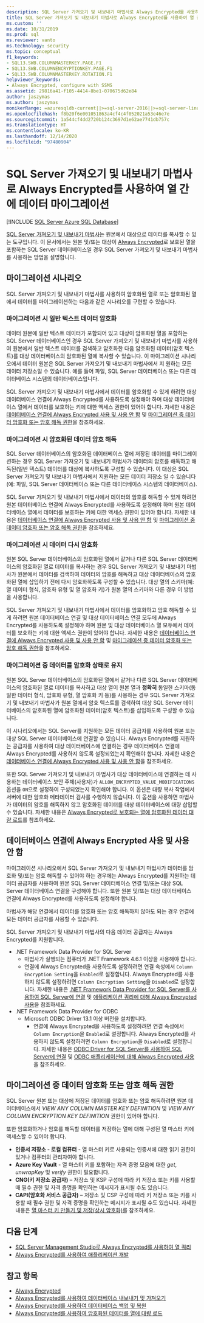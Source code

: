 ```yaml
---
description: SQL Server 가져오기 및 내보내기 마법사로 Always Encrypted를 사용하여 열 간에 데이터 마이그레이션
title: SQL Server 가져오기 및 내보내기 마법사로 Always Encrypted를 사용하여 열 간에 데이터 마이그레이션 | Microsoft Docs
ms.custom: ''
ms.date: 10/31/2019
ms.prod: sql
ms.reviewer: vanto
ms.technology: security
ms.topic: conceptual
f1_keywords:
- SQL13.SWB.COLUMNMASTERKEY.PAGE.F1
- SQL13.SWB.COLUMNENCRYPTIONKEY.PAGE.F1
- SQL13.SWB.COLUMNMASTERKEY.ROTATION.F1
helpviewer_keywords:
- Always Encrypted, configure with SSMS
ms.assetid: 29816a41-f105-4414-8be1-070675d62e84
author: jaszymas
ms.author: jaszymas
monikerRange: =azuresqldb-current||>=sql-server-2016||>=sql-server-linux-2017||=azuresqldb-mi-current
ms.openlocfilehash: f8b20f6e001051863a4cf4c4f052021a53e46e7e
ms.sourcegitcommit: 1a544cf4dd2720b124c3697d1e62ae7741db757c
ms.translationtype: HT
ms.contentlocale: ko-KR
ms.lasthandoff: 12/14/2020
ms.locfileid: "97480904"
---
```

# <a name="migrate-data-to-or-from-columns-using-always-encrypted-with-sql-server-import-and-export-wizard"></a>SQL Server 가져오기 및 내보내기 마법사로 Always Encrypted를 사용하여 열 간에 데이터 마이그레이션 
[!INCLUDE [SQL Server Azure SQL Database](../../../includes/applies-to-version/sql-asdb.md)]

[SQL Server 가져오기 및 내보내기 마법사](../../../integration-services/import-export-data/import-and-export-data-with-the-sql-server-import-and-export-wizard.md)는 원본에서 대상으로 데이터를 복사할 수 있는 도구입니다. 이 문서에서는 원본 및/또는 대상이 [Always Encrypted](../../../relational-databases/security/encryption/always-encrypted-database-engine.md)로 보호된 열을 포함하는 SQL Server 데이터베이스일 경우 SQL Server 가져오기 및 내보내기 마법사를 사용하는 방법을 설명합니다.

## <a name="migration-scenarios"></a>마이그레이션 시나리오
SQL Server 가져오기 및 내보내기 마법사를 사용하여 암호화된 열로 또는 암호화된 열에서 데이터를 마이그레이션하는 다음과 같은 시나리오를 구현할 수 있습니다.

### <a name="encrypt-plaintext-data-on-migration"></a>마이그레이션 시 일반 텍스트 데이터 암호화
데이터 원본에 일반 텍스트 데이터가 포함되어 있고 대상이 암호화된 열을 포함하는 SQL Server 데이터베이스인 경우 SQL Server 가져오기 및 내보내기 마법사를 사용하여 원본에서 일반 텍스트 데이터를 검색하고 암호화한 다음 암호화된 데이터(암호 텍스트)를 대상 데이터베이스의 암호화된 열에 복사할 수 있습니다. 이 마이그레이션 시나리오에서 데이터 원본은 SQL Server 가져오기 및 내보내기 마법사에서 지 원하는 모든 데이터 저장소일 수 있습니다. 예를 들어 파일, SQL Server 데이터베이스 또는 다른 데이터베이스 시스템의 데이터베이스입니다.

SQL Server 가져오기 및 내보내기 마법사에서 데이터를 암호화할 수 있게 하려면 대상 데이터베이스 연결에 Always Encrypted를 사용하도록 설정해야 하며 대상 데이터베이스 열에서 데이터를 보호하는 키에 대한 액세스 권한이 있어야 합니다. 자세한 내용은 [데이터베이스 연결에 Always Encrypted 사용 및 사용 안 함](#enable-and-disable-always-encrypted-for-a-database-connection) 및 [마이그레이션 중 데이터 암호화 또는 암호 해독 권한](#permissions-for-encrypting-or-decrypting-data-during-migration)을 참조하세요.

### <a name="decrypt-encrypted-data-on-migration"></a>마이그레이션 시 암호화된 데이터 암호 해독
SQL Server 데이터베이스의 암호화된 데이터베이스 열에 저장된 데이터를 마이그레이션하는 경우 SQL Server 가져오기 및 내보내기 마법사가 데이터의 암호를 해독하고 해독된(일반 텍스트) 데이터를 대상에 복사하도록 구성할 수 있습니다. 이 대상은 SQL Server 가져오기 및 내보내기 마법사에서 지원하는 모든 데이터 저장소 일 수 있습니다(예: 파일, SQL Server 데이터베이스 또는 다른 데이터베이스 시스템의 데이터베이스).

SQL Server 가져오기 및 내보내기 마법사에서 데이터의 암호를 해독할 수 있게 하려면 원본 데이터베이스 연결에 Always Encrypted를 사용하도록 설정해야 하며 원본 데이터베이스 열에서 데이터를 보호하는 키에 대한 액세스 권한이 있어야 합니다. 자세한 내용은 [데이터베이스 연결에 Always Encrypted 사용 및 사용 안 함](#enable-and-disable-always-encrypted-for-a-database-connection) 및 [마이그레이션 중 데이터 암호화 또는 암호 해독 권한](#permissions-for-encrypting-or-decrypting-data-during-migration)을 참조하세요.

### <a name="re-encrypt-data-on-migration"></a>마이그레이션 시 데이터 다시 암호화
원본 SQL Server 데이터베이스의 암호화된 열에서 같거나 다른 SQL Server 데이터베이스의 암호화된 열로 데이터를 복사하는 경우 SQL Server 가져오기 및 내보내기 마법사가 원본에서 데이터를 검색하여 데이터의 암호를 해독하고 대상 데이터베이스의 암호화된 열에 삽입하기 전에 다시 암호화하도록 구성할 수 있습니다. 대상 열의 스키마(예: 열 데이터 형식, 암호화 유형 및 열 암호화 키)가 원본 열의 스키마와 다른 경우 이 방법을 사용합니다.

SQL Server 가져오기 및 내보내기 마법사에서 데이터를 암호화하고 암호 해독할 수 있게 하려면 원본 데이터베이스 연결 및 대상 데이터베이스 연결 모두에 Always Encrypted를 사용하도록 설정해야 하며 원본 및 대상 데이터베이스 열 모두에서 데이터를 보호하는 키에 대한 액세스 권한이 있어야 합니다. 자세한 내용은 [데이터베이스 연결에 Always Encrypted 사용 및 사용 안 함](#enable-and-disable-always-encrypted-for-a-database-connection) 및 [마이그레이션 중 데이터 암호화 또는 암호 해독 권한](#permissions-for-encrypting-or-decrypting-data-during-migration)을 참조하세요.

### <a name="keep-data-encrypted-during-migration"></a>마이그레이션 중 데이터를 암호화 상태로 유지
원본 SQL Server 데이터베이스의 암호화된 열에서 같거나 다른 SQL Server 데이터베이스의 암호화된 열로 데이터를 복사하고 대상 열이 원본 열과 **정확히** 동일한 스키마(동일한 데이터 형식, 암호화 유형, 열 암호화 키 등)를 사용하는 경우 SQL Server 가져오기 및 내보내기 마법사가 원본 열에서 암호 텍스트를 검색하여 대상 SQL Server 데이터베이스의 암호화된 열에 암호화된 데이터(암호 텍스트)를 삽입하도록 구성할 수 있습니다. 

이 시나리오에서는 SQL Server를 지원하는 모든 데이터 공급자를 사용하여 원본 또는 대상 SQL Server 데이터베이스에 연결할 수 있습니다. Always Encrypted를 지원하는 공급자를 사용하여 대상 데이터베이스에 연결하는 경우 데이터베이스 연결에 Always Encrypted를 사용하지 않도록 설정되었는지 확인해야 합니다. 자세한 내용은 [데이터베이스 연결에 Always Encrypted 사용 및 사용 안 함](#enable-and-disable-always-encrypted-for-a-database-connection)을 참조하세요.

또한 SQL Server 가져오기 및 내보내기 마법사가 대상 데이터베이스에 연결하는 데 사용하는 데이터베이스 보안 주체(사용자)가 `ALLOW_ENCRYPTED_VALUE_MODIFICATIONS` 옵션을 `ON`으로 설정하여 구성되었는지 확인해야 합니다. 이 옵션은 대량 복사 작업에서 서버에 대한 암호화 메타데이터 검사를 수행하지 않습니다. 이 옵션을 사용하면 마법사가 데이터의 암호를 해독하지 않고 암호화된 데이터를 대상 데이터베이스에 대량 삽입할 수 있습니다. 자세한 내용은 [Always Encrypted로 보호되는 열에 암호화된 데이터 대량 로드](migrate-sensitive-data-protected-by-always-encrypted.md)를 참조하세요.

## <a name="enable-and-disable-always-encrypted-for-a-database-connection"></a>데이터베이스 연결에 Always Encrypted 사용 및 사용 안 함
마이그레이션 시나리오에서 SQL Server 가져오기 및 내보내기 마법사가 데이터를 암호화 및/또는 암호 해독할 수 있어야 하는 경우에는 Always Encrypted를 지원하는 데이터 공급자를 사용하여 원본 SQL Server 데이터베이스 연결 및/또는 대상 SQL Server 데이터베이스 연결을 구성해야 합니다. 또한 원본 및/또는 대상 데이터베이스 연결에 Always Encrypted를 사용하도록 설정해야 합니다.

마법사가 해당 연결에서 데이터를 암호화 또는 암호 해독하지 않아도 되는 경우 연결에 모든 데이터 공급자를 사용할 수 있습니다.

SQL Server 가져오기 및 내보내기 마법사의 다음 데이터 공급자는 Always Encrypted를 지원합니다.

- .NET Framework Data Provider for SQL Server
  - 마법사가 실행되는 컴퓨터가 .NET Framework 4.6.1 이상을 사용해야 합니다.
  - 연결에 Always Encrypted을 사용하도록 설정하려면 연결 속성에서 `Column Encryption Setting`을 `Enabled`로 설정합니다. Always Encrypted를 사용하지 않도록 설정하려면 `Column Encryption Setting`을 `Disabled`로 설정합니다. 자세한 내용은 [.NET Framework Data Provider for SQL Server를 사용하여 SQL Server에 연결](../../../integration-services/import-export-data/connect-to-a-sql-server-data-source-sql-server-import-and-export-wizard.md#connect-to-sql-server-with-the-net-framework-data-provider-for-sql-server) 및 [애플리케이션 쿼리에 대해 Always Encrypted 사용](develop-using-always-encrypted-with-net-framework-data-provider.md#enabling-always-encrypted-for-application-queries)을 참조하세요.
- .NET Framework Data Provider for ODBC
  - Microsoft ODBC Driver 13.1 이상 버전을 설치합니다.
    - 연결에 Always Encrypted을 사용하도록 설정하려면 연결 속성에서 `Column Encryption`을 `Enabled`로 설정합니다. Always Encrypted를 사용하지 않도록 설정하려면 `Column Encryption`을 `Disabled`로 설정합니다. 자세한 내용은 [ODBC Driver for SQL Server를 사용하여 SQL Server에 연결](../../../integration-services/import-export-data/connect-to-a-sql-server-data-source-sql-server-import-and-export-wizard.md#connect-to-sql-server-with-the-odbc-driver-for-sql-server) 및 [ODBC 애플리케이션에 대해 Always Encrypted 사용](../../../connect/odbc/using-always-encrypted-with-the-odbc-driver.md#enabling-always-encrypted-in-an-odbc-application)을 참조하세요.

## <a name="permissions-for-encrypting-or-decrypting-data-during-migration"></a>마이그레이션 중 데이터 암호화 또는 암호 해독 권한

SQL Server 원본 또는 대상에 저장된 데이터를 암호화 또는 암호 해독하려면 원본 데이터베이스에서 *VIEW ANY COLUMN MASTER KEY DEFINITION* 및 *VIEW ANY COLUMN ENCRYPTION KEY DEFINITION* 권한이 있어야 합니다.

또한 암호화하거나 암호를 해독할 데이터를 저장하는 열에 대해 구성된 열 마스터 키에 액세스할 수 있어야 합니다.

- **인증서 저장소 - 로컬 컴퓨터** - 열 마스터 키로 사용되는 인증서에 대한 읽기 권한이 있거나 컴퓨터의 관리자여야 합니다.
- **Azure Key Vault** - 열 마스터 키를 포함하는 자격 증명 모음에 대한 _get_, _unwrapKey_ 및 _verify_ 권한이 필요합니다.
- **CNG(키 저장소 공급자)** – 저장소 및 KSP 구성에 따라 키 저장소 또는 키를 사용할 때 필수 권한 및 자격 증명을 확인하는 메시지가 표시될 수도 있습니다.
- **CAPI(암호화 서비스 공급자)** – 저장소 및 CSP 구성에 따라 키 저장소 또는 키를 사용할 때 필수 권한 및 자격 증명을 확인하는 메시지가 표시될 수도 있습니다.
자세한 내용은 [열 마스터 키 만들기 및 저장(상시 암호화)](../../../relational-databases/security/encryption/create-and-store-column-master-keys-always-encrypted.md)를 참조하세요.

## <a name="next-steps"></a>다음 단계
- [SQL Server Management Studio로 Always Encrypted를 사용하여 열 쿼리](always-encrypted-query-columns-ssms.md)
- [Always Encrypted를 사용하여 애플리케이션 개발](always-encrypted-client-development.md)

## <a name="see-also"></a>참고 항목
- [Always Encrypted](always-encrypted-database-engine.md)
- [Always Encrypted를 사용하여 데이터베이스 내보내기 및 가져오기](always-encrypted-migrate-using-bacpac.md)
- [Always Encrypted를 사용하여 데이터베이스 백업 및 복원](always-encrypted-migrate-using-backup-restore.md)
- [Always Encrypted를 사용하여 암호화된 데이터를 열에 대량 로드](migrate-sensitive-data-protected-by-always-encrypted.md)
